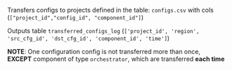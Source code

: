 Transfers configs to projects defined in the table: 
`configs.csv` with cols (`["project_id","config_id", "component_id"]`)

Outputs table `transferred_configs_log` (`['project_id', 'region', 'src_cfg_id', 'dst_cfg_id', 'component_id', 'time']`)

**NOTE**: One configuration config is not transferred more than once,  
**EXCEPT** component of type `orchestrator`, which are transferred **each time**